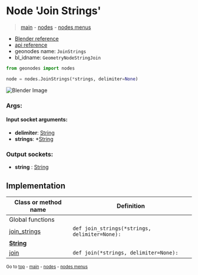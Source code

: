 # Node 'Join Strings'

> [main](../structure.md) - [nodes](nodes.md) - [nodes menus](nodes_menus.md)

- [Blender reference](https://docs.blender.org/manual/en/latest/modeling/geometry_nodes/text/join_strings.html)
- [api reference](https://docs.blender.org/api/current/bpy.types.GeometryNodeStringJoin.html)
- geonodes name: `JoinStrings`
- bl_idname: `GeometryNodeStringJoin`

```python
from geonodes import nodes

node = nodes.JoinStrings(*strings, delimiter=None)
```

![Blender Image](https://docs.blender.org/manual/en/latest/_images/node-types_GeometryNodeStringJoin.webp)

### Args:

#### Input socket arguments:

- **delimiter**: [String](String.md)
- **strings**: *[String](String.md)

### Output sockets:

- **string** : [String](String.md)

## Implementation

| Class or method name | Definition |
|----------------------|------------|
| Global functions |
| [join_strings](A.md#join_strings) | `def join_strings(*strings, delimiter=None):` |
| **[String](String.md)** |
| [join](String.md#join) | `def join(*strings, delimiter=None):` |

<sub>Go to [top](#node-Join-Strings) - [main](../structure.md) - [nodes](nodes.md) - [nodes menus](nodes_menus.md)</sub>

